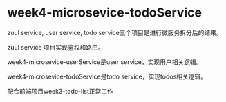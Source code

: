 # week4-microsevice-todoService

zuul service, user service, todo service三个项目是进行微服务拆分后的结果。

zuul service 项目实现鉴权和路由。

week4-microsevice-userService是user service，实现用户相关逻辑。

week4-microsevice-todoService是todo service，实现todos相关逻辑。

配合前端项目week3-todo-list正常工作
